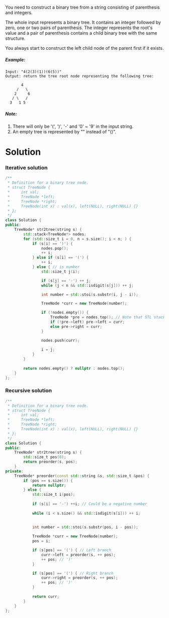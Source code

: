 You need to construct a binary tree from a string consisting of parenthesis and integers.

The whole input represents a binary tree. It contains an integer followed by zero, one or two pairs of parenthesis. The integer represents the root's value and a pair of parenthesis contains a child binary tree with the same structure.

You always start to construct the left child node of the parent first if it exists.

##### Example:

```
Input: "4(2(3)(1))(6(5))"
Output: return the tree root node representing the following tree:

       4
     /   \
    2     6
   / \   / 
  3   1 5   
```

##### Note:

1. There will only be '(', ')', '-' and '0' ~ '9' in the input string.
2. An empty tree is represented by "" instead of "()".


# Solution

### Iterative solution

```cpp
/**
 * Definition for a binary tree node.
 * struct TreeNode {
 *     int val;
 *     TreeNode *left;
 *     TreeNode *right;
 *     TreeNode(int x) : val(x), left(NULL), right(NULL) {}
 * };
 */
class Solution {
public:
    TreeNode* str2tree(string s) {
        std::stack<TreeNode*> nodes;
        for (std::size_t i = 0, n = s.size(); i < n; ) {
            if (s[i] == ')') {
                nodes.pop();
                ++ i;
            } else if (s[i] == '(') {
                ++ i;
            } else { // is number
                std::size_t j(i);

                if (s[j] == '-') ++ j;
                while (j < n && std::isdigit(s[j])) ++ j;

                int number = std::stoi(s.substr(i, j - i));

                TreeNode *curr = new TreeNode(number);

                if (!nodes.empty()) {
                    TreeNode *pre = nodes.top(); // Note that STL stack top return reference
                    if (!pre->left) pre->left = curr;
                    else pre->right = curr;
                }

                nodes.push(curr);
                
                i = j;
            }
        }
        
        return nodes.empty() ? nullptr : nodes.top();
    }
};
```

### Recursive solution 

```cpp
/**
 * Definition for a binary tree node.
 * struct TreeNode {
 *     int val;
 *     TreeNode *left;
 *     TreeNode *right;
 *     TreeNode(int x) : val(x), left(NULL), right(NULL) {}
 * };
 */
class Solution {
public:
    TreeNode* str2tree(string s) {
        std::size_t pos(0);
        return preorder(s, pos);
    }
private:
    TreeNode* preorder(const std::string &s, std::size_t &pos) {
        if (pos == s.size()) {
            return nullptr;
        } else {
            std::size_t i(pos);
            
            if (s[i] == '-') ++i; // Could be a negative number
            
            while (i < s.size() && std::isdigit(s[i])) ++ i;
            

            int number = std::stoi(s.substr(pos, i - pos));
            
            TreeNode *curr = new TreeNode(number);
            pos = i;

            if (s[pos] == '(') { // Left branch
                curr->left = preorder(s, ++ pos);
                ++ pos; // ')'
            } 

            if (s[pos] == '(') { // Right branch
                curr->right = preorder(s, ++ pos);
                ++ pos; // ')'
            } 
            
            return curr;
        }
    }
};
```


